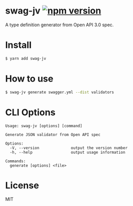 # swag-jv [![npm version](https://badge.fury.io/js/swag-jv.svg)](https://badge.fury.io/js/swag-jv)
A type definition generator from Open API 3.0 spec.

# Install

```sh
$ yarn add swag-jv
```

# How to use
```sh
$ swag-jv generate swagger.yml --dist validators
```

# CLI Options

```
Usage: swag-jv [options] [command]

Generate JSON validator from Open API spec

Options:
  -V, --version              output the version number
  -h, --help                 output usage information

Commands:
  generate [options] <file>
```

# License
MIT
